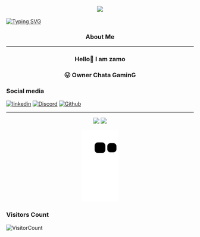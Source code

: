 <p align="center"> 
  <img src="https://octodex.github.com/images/daftpunktocat-thomas.gif" width=100px>
</p>
<a href="https://git.io/typing-svg"><img src="https://readme-typing-svg.demolab.com?font=Fira+Code&pause=1000&width=640&lines=Hello👋 I am zamo Owner Chata GaminG 😜" alt="Typing SVG" /></a>
<h3 align="center">About Me</h3>

<hr>

<div align="center">
 
</div>
<h3 align="center">Hello👋 I am zamo</h1>
<h3 align="center" dir="rtl">Owner Chata GaminG  😜</h3>

                                                              

                                                         




### Social media
[![linkedin](https://skillicons.dev/icons?i=linkedin)](https://zamom.github.io/)
[![Discord](https://skillicons.dev/icons?i=discord)](https://discord.gg/chatagaming)
[![Github](https://skillicons.dev/icons?i=github)](https://github.com/zamom)


<hr>
<p align="center">
  <img width="400px" src="https://github-readme-stats.vercel.app/api?username=rashidwassan&count_private=true&show_icons=true&theme=material-palenight&hide_border=true&bg_color=1F222E" />
  <img width="400px" src="https://github-readme-streak-stats.herokuapp.com?user=rashidwassan&theme=material-palenight&hide_border=true&fire=C77800&ring=7C2AE8&background=1F222E" />
</p>
<div align="center"> <img src="https://raw.githubusercontent.com/muhiqsimui/muhiqsimui/output/github-contribution-grid-snake.svg" /></div>

 ### **Visitors Count**  
![VisitorCount](https://profile-counter.glitch.me/{Damantha126}/count.svg)
